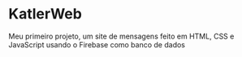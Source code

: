 # KatlerWeb
Meu primeiro projeto, um site de mensagens feito em HTML, CSS e JavaScript usando o Firebase como banco de dados
